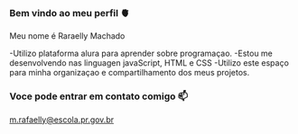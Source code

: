 ### Bem vindo ao meu perfil 🫀

Meu nome é Raraelly Machado

-Utilizo plataforma alura para aprender sobre programaçao.
-Estou me desenvolvendo nas linguagen javaScript, HTML e CSS
-Utilizo este espaço para minha organizaçao e compartilhamento dos meus projetos.


### Voce pode entrar em contato comigo 📫

m.rafaelly@escola.pr.gov.br
